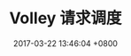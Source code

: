 ---
layout: post
title:  "Volley 请求调度"
date:   2017-03-22 13:46:04 +0800
categories: volley
tag: [volley]
---